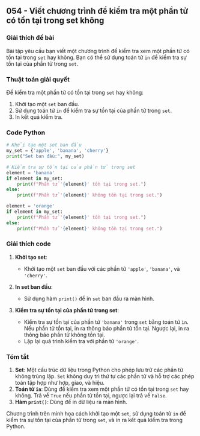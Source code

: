 ## 054 - Viết chương trình để kiểm tra một phần tử có tồn tại trong set không

### Giải thích đề bài

Bài tập yêu cầu bạn viết một chương trình để kiểm tra xem một phần tử có tồn tại trong `set` hay không. Bạn có thể sử dụng toán tử `in` để kiểm tra sự tồn tại của phần tử trong `set`.

### Thuật toán giải quyết

Để kiểm tra một phần tử có tồn tại trong `set` hay không:

1. Khởi tạo một `set` ban đầu.
2. Sử dụng toán tử `in` để kiểm tra sự tồn tại của phần tử trong `set`.
3. In kết quả kiểm tra.

### Code Python

```python
# Khởi tạo một set ban đầu
my_set = {'apple', 'banana', 'cherry'}
print("Set ban đầu:", my_set)

# Kiểm tra sự tồn tại của phần tử trong set
element = 'banana'
if element in my_set:
    print(f"Phần tử '{element}' tồn tại trong set.")
else:
    print(f"Phần tử '{element}' không tồn tại trong set.")

element = 'orange'
if element in my_set:
    print(f"Phần tử '{element}' tồn tại trong set.")
else:
    print(f"Phần tử '{element}' không tồn tại trong set.")
```

### Giải thích code

1. **Khởi tạo set**:

   - Khởi tạo một `set` ban đầu với các phần tử `'apple'`, `'banana'`, và `'cherry'`.

2. **In set ban đầu**:

   - Sử dụng hàm `print()` để in `set` ban đầu ra màn hình.

3. **Kiểm tra sự tồn tại của phần tử trong set**:
   - Kiểm tra sự tồn tại của phần tử `'banana'` trong `set` bằng toán tử `in`. Nếu phần tử tồn tại, in ra thông báo phần tử tồn tại. Ngược lại, in ra thông báo phần tử không tồn tại.
   - Lặp lại quá trình kiểm tra với phần tử `'orange'`.

### Tóm tắt

1. **Set**: Một cấu trúc dữ liệu trong Python cho phép lưu trữ các phần tử không trùng lặp. `Set` không duy trì thứ tự các phần tử và hỗ trợ các phép toán tập hợp như hợp, giao, và hiệu.
2. **Toán tử `in`**: Dùng để kiểm tra xem một phần tử có tồn tại trong `set` hay không. Trả về `True` nếu phần tử tồn tại, ngược lại trả về `False`.
3. **Hàm `print()`**: Dùng để in dữ liệu ra màn hình.

Chương trình trên minh họa cách khởi tạo một `set`, sử dụng toán tử `in` để kiểm tra sự tồn tại của phần tử trong `set`, và in ra kết quả kiểm tra trong Python.
